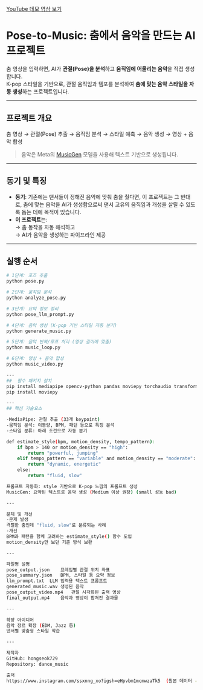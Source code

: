[YouTube 데모 영상 보기](https://youtube.com/shorts/lEN_xhx0zMY?feature=share)

#  Pose-to-Music: 춤에서 음악을 만드는 AI 프로젝트

춤 영상을 입력하면, AI가 **관절(Pose)을 분석**하고 **움직임에 어울리는 음악**을 직접 생성합니다.  
K-pop 스타일을 기반으로, 관절 움직임과 템포를 분석하여 **춤에 맞는 음악 스타일을 자동 생성**하는 프로젝트입니다.

---

##  프로젝트 개요

춤 영상 → 관절(Pose) 추출 → 움직임 분석 → 스타일 예측 → 음악 생성 → 영상 + 음악 합성


> 음악은 Meta의 [MusicGen](https://huggingface.co/facebook/musicgen-medium) 모델을 사용해 텍스트 기반으로 생성됩니다.

---

## 동기 및 특징

- **동기**: 기존에는 댄서들이 정해진 음악에 맞춰 춤을 췄다면, 이 프로젝트는 그 반대로, 춤에 맞는 음악을 AI가 생성함으로써 댄서 고유의 움직임과 개성을 살릴 수 있도록 돕는 데에 목적이 있습니다.
- **이 프로젝트**는:  
  → 춤 동작을 자동 해석하고  
  → AI가 음악을 생성하는 파이프라인 제공

---

##  실행 순서

```bash
# 1단계: 포즈 추출
python pose.py

# 2단계: 움직임 분석
python analyze_pose.py

# 3단계: 요약 정보 정리
python pose_llm_prompt.py

# 4단계: 음악 생성 (K-pop 기반 스타일 자동 분기)
python generate_music.py

# 5단계: 음악 반복/루프 처리 (영상 길이에 맞춤)
python music_loop.py

# 6단계: 영상 + 음악 합성
python music_video.py

---
##  필수 패키지 설치 
pip install mediapipe opencv-python pandas moviepy torchaudio transformers
pip install moviepy

---
## 핵심 기술요소

-MediaPipe: 관절 추출 (33개 keypoint)
-움직임 분석: 이동량, BPM, 패턴 등으로 특징 분석
-스타일 분류: 아래 조건으로 자동 분기

def estimate_style(bpm, motion_density, tempo_pattern):
    if bpm > 140 or motion_density == "high":
        return "powerful, jumping"
    elif tempo_pattern == "variable" and motion_density == "moderate":
        return "dynamic, energetic"
    else:
        return "fluid, slow"

프롬프트 자동화: style 기반으로 K-pop 느낌의 프롬프트 생성
MusicGen: 요약된 텍스트로 음악 생성 (Medium 이상 권장) (small 성능 bad)

---

문제 및 개선
-문제 발생
격렬한 춤인데 "fluid, slow"로 분류되는 사례
-개선
BPM과 패턴을 함께 고려하는 estimate_style() 함수 도입
motion_density만 보던 기존 방식 보완

---

파일명	설명
pose_output.json	프레임별 관절 위치 좌표
pose_summary.json	BPM, 스타일 등 요약 정보
llm_prompt.txt	LLM 입력용 텍스트 프롬프트
generated_music.wav	생성된 음악
pose_output_video.mp4	관절 시각화된 출력 영상
final_output.mp4	음악과 영상이 합쳐진 결과물

---

확장 아이디어
음악 장르 확장 (EDM, Jazz 등)
댄서별 맞춤형 스타일 학습

---

제작자
GitHub: hongseok729
Repository: dance_music

출처
https://www.instagram.com/ssxnng_xo?igsh=eHpvbm1mcmwzaTk5  (원본 데이터 -> 친구 동생 영상 지원)
  
